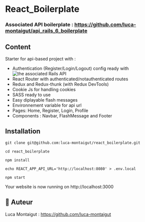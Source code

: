 # React_Boilerplate

### Associated API boilerplate : https://github.com/luca-montaigut/api_rails_6_boilerplate

## Content
Starter for api-based project with :
- Authentication (Register/Login/Logout) config ready with ![the associated Rails API](https://github.com/luca-montaigut/api_rails_6_boilerplate)
- React Router with authenticated/notauthenticated routes
- Redux and Redux-thunk (with Redux DevTools)
- Cookie Js for handling cookies
- SASS ready to use
- Easy diplayable flash messages
- Environnement variable for api url
- Pages: Home, Register, Login, Profile
- Components : Navbar, FlashMessage and Footer

## Installation

`git clone git@github.com:luca-montaigut/react_boilerplate.git`

`cd react_boilerplate`

`npm install`

`echo REACT_APP_API_URL='http://localhost:8080' > .env.local`

`npm start`

Your website is now running on http://localhost:3000

## 🐰 Auteur
Luca Montaigut : https://github.com/luca-montaigut
